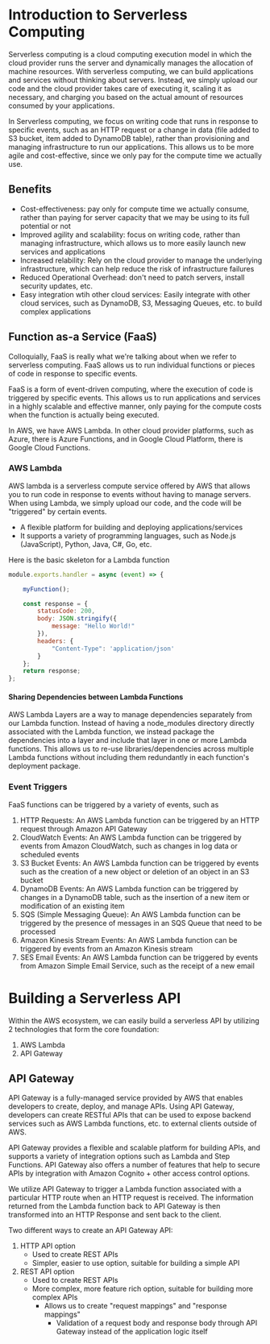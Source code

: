 # Introduction to Serverless Computing
Serverless computing is a cloud computing execution model in which the cloud provider runs the server and dynamically manages the allocation of machine resources. With serverless computing, we can build applications and services without thinking about servers. Instead, we simply upload our code and the cloud provider takes care of executing it, scaling it as necessary, and charging you based on the actual amount of resources consumed by your applications.

In Serverless computing, we focus on writing code that runs in response to specific events, such as an HTTP request or a change in data (file added to S3 bucket, item added to DynamoDB table), rather than provisioning and managing infrastructure to run our applications. This allows us to be more agile and cost-effective, since we only pay for the compute time we actually use.

## Benefits
- Cost-effectiveness: pay only for compute time we actually consume, rather than paying for server capacity that we may be using to its full potential or not
- Improved agility and scalability: focus on writing code, rather than managing infrastructure, which allows us to more easily launch new services and applications
- Increased relability: Rely on the cloud provider to manage the underlying infrastructure, which can help reduce the risk of infrastructure failures
- Reduced Operational Overhead: don't need to patch servers, install security updates, etc. 
- Easy integration wtih other cloud services: Easily integrate with other cloud services, such as DynamoDB, S3, Messaging Queues, etc. to build complex applications

## Function as-a Service (FaaS)
Colloquially, FaaS is really what we're talking about when we refer to serverless computing. FaaS allows us to run individual functions or pieces of code in response to specific events. 

FaaS is a form of event-driven computing, where the execution of code is triggered by specific events. This allows us to run applications and services in a highly scalable and effective manner, only paying for the compute costs when the function is actually being executed.

In AWS, we have AWS Lambda. In other cloud provider platforms, such as Azure, there is Azure Functions, and in Google Cloud Platform, there is Google Cloud Functions.

### AWS Lambda
AWS lambda is a serverless compute service offered by AWS that allows you to run code in response to events without having to manage servers. When using Lambda, we simply upload our code, and the code will be "triggered" by certain events. 
- A flexible platform for building and deploying applications/services
- It supports a variety of programming languages, such as Node.js (JavaScript), Python, Java, C#, Go, etc.

Here is the basic skeleton for a Lambda function
```javascript
module.exports.handler = async (event) => {

    myFunction();

    const response = {
        statusCode: 200,
        body: JSON.stringify({
            message: "Hello World!"
        }),
        headers: {
            "Content-Type": 'application/json'
        }
    };
    return response;
};
```

#### Sharing Dependencies between Lambda Functions
AWS Lambda Layers are a way to manage dependencies separately from our Lambda function. Instead of having a node_modules directory directly associated with the Lambda function, we instead package the dependencies into a layer and include that layer in one or more Lambda functions. This allows us to re-use libraries/dependencies across multiple Lambda functions without including them redundantly in each function's deployment package.

### Event Triggers
FaaS functions can be triggered by a variety of events, such as

1. HTTP Requests: An AWS Lambda function can be triggered by an HTTP request through Amazon API Gateway
2. CloudWatch Events: An AWS Lambda function can be triggered by events from Amazon CloudWatch, such as changes in log data or scheduled events
3. S3 Bucket Events: An AWS Lambda function can be triggered by events such as the creation of a new object or deletion of an object in an S3 bucket
4. DynamoDB Events: An AWS Lambda function can be triggered by changes in a DynamoDB table, such as the insertion of a new item or modification of an existing item
5. SQS (Simple Messaging Queue): An AWS Lambda function can be triggered by the presence of messages in an SQS Queue that need to be processed
6. Amazon Kinesis Stream Events: An AWS Lambda function can be triggered by events from an Amazon Kinesis stream
7. SES Email Events: An AWS Lambda function can be triggered by events from Amazon Simple Email Service, such as the receipt of a new email

# Building a Serverless API 
Within the AWS ecosystem, we can easily build a serverless API by utilizing 2 technologies that form the core foundation:
1. AWS Lambda
2. API Gateway

## API Gateway
API Gateway is a fully-managed service provided by AWS that enables developers to create, deploy, and manage APIs. Using API Gateway, developers can create RESTful APIs that can be used to expose backend services such as AWS Lambda functions, etc. to external clients outside of AWS.

API Gateway provides a flexible and scalable platform for building APIs, and supports a variety of integration options such as Lambda and Step Functions. API Gateway also offers a number of features that help to secure APIs by integration with Amazon Cognito + other access control options.

We utilize API Gateway to trigger a Lambda function associated with a particular HTTP route when an HTTP request is received. The information returned from the Lambda function back to API Gateway is then transformed into an HTTP Response and sent back to the client.

Two different ways to create an API Gateway API:
1. HTTP API option
    - Used to create REST APIs
    - Simpler, easier to use option, suitable for building a simple API
2. REST API option
    - Used to create REST APIs
    - More complex, more feature rich option, suitable for building more complex APIs
        - Allows us to create "request mappings" and "response mappings"
            - Validation of a request body and response body through API Gateway instead of the application logic itself